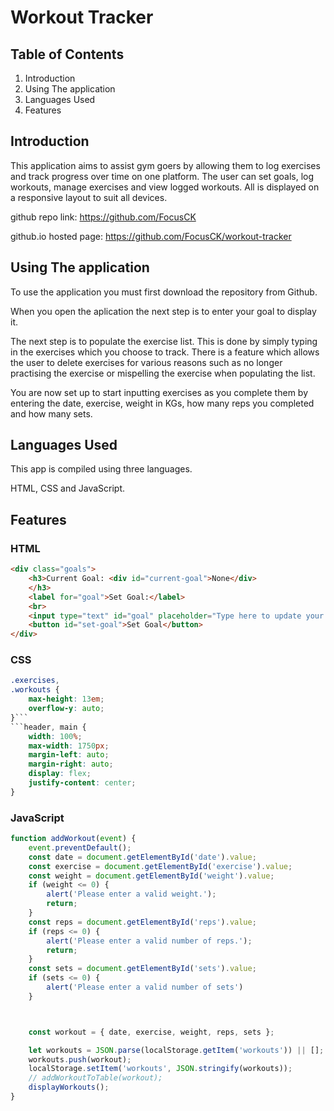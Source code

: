 # Workout Tracker

## Table of Contents
1. Introduction
2. Using The application
3. Languages Used
4. Features

## Introduction

This application aims to assist gym goers by allowing them to log exercises and track progress over time on one platform. The user can set goals, log workouts, manage exercises and view logged workouts. All is displayed on a responsive layout to suit all devices.

github repo link:
https://github.com/FocusCK

github.io hosted page:
https://github.com/FocusCK/workout-tracker

## Using The application

To use the application you must first download the repository from Github.

When you open the aplication the next step is to enter your goal to display it.

The next step is to populate the exercise list. This is done by simply typing in the exercises which you choose to track. There is a feature which allows the user to delete exercises for various reasons such as no longer practising the exercise or mispelling the exercise when populating the list.

You are now set up to start inputting exercises as you complete them by entering the date, exercise, weight in KGs, how many reps you completed and how many sets.

## Languages Used

This app is compiled using three languages. 

HTML, CSS and JavaScript.

## Features

### HTML

```html
<div class="goals">
    <h3>Current Goal: <div id="current-goal">None</div>
    </h3>
    <label for="goal">Set Goal:</label>
    <br>
    <input type="text" id="goal" placeholder="Type here to update your current goal!">
    <button id="set-goal">Set Goal</button>
</div>
```

### CSS

```css
.exercises,
.workouts {
    max-height: 13em;
    overflow-y: auto;
}```
```header, main {
    width: 100%;
    max-width: 1750px;
    margin-left: auto;
    margin-right: auto;
    display: flex;
    justify-content: center;
}
```


### JavaScript
```javascript
function addWorkout(event) {
    event.preventDefault();
    const date = document.getElementById('date').value;
    const exercise = document.getElementById('exercise').value;
    const weight = document.getElementById('weight').value;
    if (weight <= 0) {
        alert('Please enter a valid weight.');
        return;
    }
    const reps = document.getElementById('reps').value;
    if (reps <= 0) {
        alert('Please enter a valid number of reps.');
        return;
    }
    const sets = document.getElementById('sets').value;
    if (sets <= 0) {
        alert('Please enter a valid number of sets')
    }



    const workout = { date, exercise, weight, reps, sets };

    let workouts = JSON.parse(localStorage.getItem('workouts')) || [];
    workouts.push(workout);
    localStorage.setItem('workouts', JSON.stringify(workouts));
    // addWorkoutToTable(workout);
    displayWorkouts();
}
```
